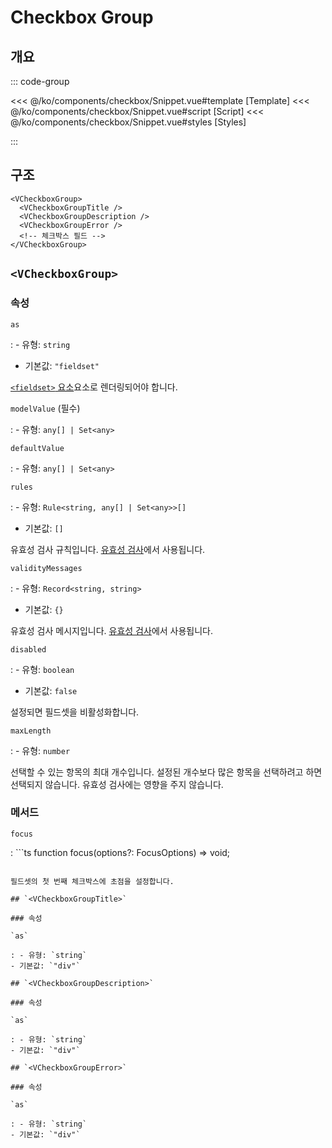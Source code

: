 <script setup lang="ts">
import Snippet from "./Snippet.vue";
</script>

# Checkbox Group

## 개요

<VComponentPreview>
  <Snippet />
</VComponentPreview>

::: code-group

<<< @/ko/components/checkbox/Snippet.vue#template [Template]
<<< @/ko/components/checkbox/Snippet.vue#script [Script]
<<< @/ko/components/checkbox/Snippet.vue#styles [Styles]

:::

## 구조

```vue-html
<VCheckboxGroup>
  <VCheckboxGroupTitle />
  <VCheckboxGroupDescription />
  <VCheckboxGroupError />
  <!-- 체크박스 필드 -->
</VCheckboxGroup>
```

## `<VCheckboxGroup>`

### 속성

`as`

: - 유형: `string`
  - 기본값: `"fieldset"`

  [`<fieldset>` 요소](https://developer.mozilla.org/ko/docs/Web/HTML/Element/fieldset)요소로 렌더링되어야 합니다.

`modelValue` (필수)

: - 유형: `any[] | Set<any>`

`defaultValue`

: - 유형: `any[] | Set<any>`

`rules`

: - 유형: `Rule<string, any[] | Set<any>>[]`
  - 기본값: `[]`

  유효성 검사 규칙입니다. [유효성 검사](/ko/guide/basic/validation/)에서 사용됩니다.

`validityMessages`

: - 유형: `Record<string, string>`
  - 기본값: `{}`

  유효성 검사 메시지입니다. [유효성 검사](/ko/guide/basic/validation/)에서 사용됩니다.

`disabled`

: - 유형: `boolean`
  - 기본값: `false`

  설정되면 필드셋을 비활성화합니다.

`maxLength`

: - 유형: `number`

  선택할 수 있는 항목의 최대 개수입니다. 설정된 개수보다 많은 항목을 선택하려고 하면 선택되지 않습니다. 유효성 검사에는 영향을 주지 않습니다.

### 메서드

`focus`

: ```ts
  function focus(options?: FocusOptions) => void;
  ```

  필드셋의 첫 번째 체크박스에 초점을 설정합니다.

## `<VCheckboxGroupTitle>`

### 속성

`as`

: - 유형: `string`
  - 기본값: `"div"`

## `<VCheckboxGroupDescription>`

### 속성

`as`

: - 유형: `string`
  - 기본값: `"div"`

## `<VCheckboxGroupError>`

### 속성

`as`

: - 유형: `string`
  - 기본값: `"div"`
